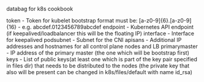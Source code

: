 databag for k8s cookbook

token    - Token for kubelet bootstrap format must be: [a-z0-9]{6}\.[a-z0-9]{16} - e.g. abcdef.0123456789abcdef
endpoint - Kubernetes API endpoint (if keepalived/loadbalancer this will be the floating IP)
interface - Interface for keepalived
podsubnet - Subnet for the CNI
apisans   - Additional IP addresses and hostnames for all control plane nodes and LB
primarymaster - IP address of the primary master (the one which will be bootstrap first)
keys - List of public keys(at least one which is part of the key pair specified in files dir) that needs to be distributed to the nodes (the private key that also will be present can be changed in k8s/files/default with name id_rsa)
